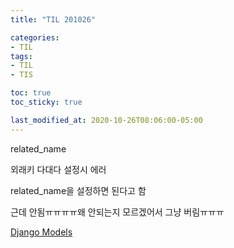 ```yaml
---
title: "TIL 201026"

categories:
- TIL
tags:
- TIL
- TIS

toc: true
toc_sticky: true

last_modified_at: 2020-10-26T08:06:00-05:00
---
```

related_name

외래키 다대다 설정시 에러

related_name을 설정하면 된다고 함

근데 안됨ㅠㅠㅠㅠ왜 안되는지 모르겠어서 그냥 버림ㅠㅠㅠ

[Django Models](https://brunch.co.kr/@ddangdol/1)
